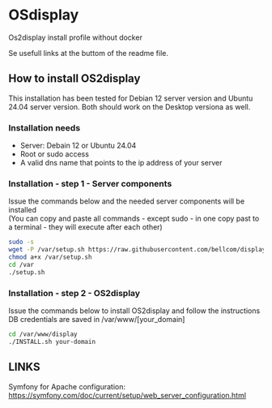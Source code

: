 # OSdisplay
Os2display install profile without docker

Se usefull links at the buttom of the readme file. 

## How to install OS2display
This installation has been tested for Debian 12 server version and Ubuntu 24.04 server version. 
Both should work on the Desktop versiona as well. 

### Installation needs
- Server: Debain 12 or Ubuntu 24.04
- Root or sudo access
- A valid dns name that points to the ip address of your server

### Installation - step 1 - Server components
Issue the commands below and the needed server components will be installed  
(You can copy and paste all commands - except sudo - in one copy past to a terminal - they will execute after each other)

```bash
sudo -s
wget -P /var/setup.sh https://raw.githubusercontent.com/bellcom/display/main/scripts/setup.sh 
chmod a+x /var/setup.sh
cd /var
./setup.sh
```

### Installation - step 2 - OS2display
Issue the commands below to install OS2display and follow the instructions
DB credentials are saved in /var/www/[your_domain]
```bash
cd /var/www/display
./INSTALL.sh your-domain
```


## LINKS
Symfony for Apache configuration: https://symfony.com/doc/current/setup/web_server_configuration.html
 
